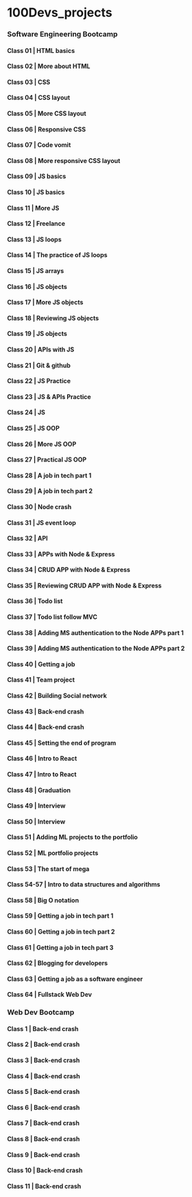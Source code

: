 # 100Devs_projects

### Software Engineering Bootcamp
#### Class 01 | HTML basics
#### Class 02 | More about HTML
#### Class 03 | CSS
#### Class 04 | CSS layout
#### Class 05 | More CSS layout
#### Class 06 | Responsive CSS
#### Class 07 | Code vomit 
#### Class 08 | More responsive CSS layout
#### Class 09 | JS basics
#### Class 10 | JS basics
#### Class 11 | More JS
#### Class 12 | Freelance
#### Class 13 | JS loops
#### Class 14 | The practice of JS loops
#### Class 15 | JS arrays 
#### Class 16 | JS objects
#### Class 17 | More JS objects
#### Class 18 | Reviewing JS objects
#### Class 19 | JS objects
#### Class 20 | APIs with JS
#### Class 21 | Git & github
#### Class 22 | JS Practice 
#### Class 23 | JS & APIs Practice 
#### Class 24 | JS
#### Class 25 | JS OOP
#### Class 26 | More JS OOP
#### Class 27 | Practical JS OOP
#### Class 28 | A job in tech part 1
#### Class 29 | A job in tech part 2
#### Class 30 | Node crash
#### Class 31 | JS event loop
#### Class 32 | API
#### Class 33 | APPs with Node & Express
#### Class 34 | CRUD APP with Node & Express
#### Class 35 | Reviewing CRUD APP with Node & Express
#### Class 36 | Todo list
#### Class 37 | Todo list follow MVC
#### Class 38 | Adding MS authentication to the Node APPs part 1
#### Class 39 | Adding MS authentication to the Node APPs part 2
#### Class 40 | Getting a job
#### Class 41 | Team project
#### Class 42 | Building Social network
#### Class 43 | Back-end crash
#### Class 44 | Back-end crash
#### Class 45 | Setting the end of program
#### Class 46 | Intro to React
#### Class 47 | Intro to React
#### Class 48 | Graduation
#### Class 49 | Interview
#### Class 50 | Interview
#### Class 51 | Adding ML projects to the portfolio
#### Class 52 | ML portfolio projects
#### Class 53 | The start of mega
#### Class 54-57 | Intro to data structures and algorithms
#### Class 58 | Big O notation
#### Class 59 | Getting a job in tech part 1
#### Class 60 | Getting a job in tech part 2
#### Class 61 | Getting a job in tech part 3
#### Class 62 | Blogging for developers
#### Class 63 | Getting a job as a software engineer
#### Class 64 | Fullstack Web Dev

### Web Dev Bootcamp
#### Class 1 | Back-end crash
#### Class 2 | Back-end crash
#### Class 3 | Back-end crash
#### Class 4 | Back-end crash
#### Class 5 | Back-end crash
#### Class 6 | Back-end crash
#### Class 7 | Back-end crash
#### Class 8 | Back-end crash
#### Class 9 | Back-end crash
#### Class 10 | Back-end crash
#### Class 11 | Back-end crash

